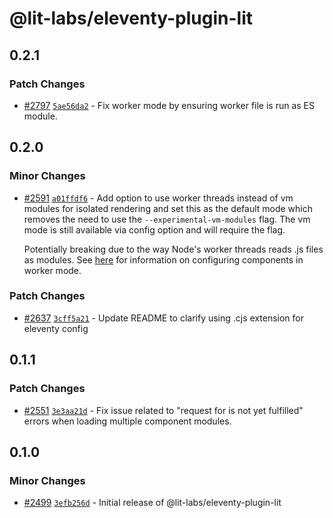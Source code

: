# @lit-labs/eleventy-plugin-lit

## 0.2.1

### Patch Changes

- [#2797](https://github.com/lit/lit/pull/2797) [`5ae56da2`](https://github.com/lit/lit/commit/5ae56da2c76e9852af26fe387c7c0e689afc76fa) - Fix worker mode by ensuring worker file is run as ES module.

## 0.2.0

### Minor Changes

- [#2591](https://github.com/lit/lit/pull/2591) [`a01ffdf6`](https://github.com/lit/lit/commit/a01ffdf6e58ea1c5269579215a442a53b04040f6) - Add option to use worker threads instead of vm modules for isolated rendering and set this as the default mode which removes the need to use the `--experimental-vm-modules` flag. The vm mode is still available via config option and will require the flag.

  Potentially breaking due to the way Node's worker threads reads .js files as modules. See [here](https://github.com/lit/lit/tree/main/packages/labs/eleventy-plugin-lit#configure-component-modules) for information on configuring components in worker mode.

### Patch Changes

- [#2637](https://github.com/lit/lit/pull/2637) [`3cff5a21`](https://github.com/lit/lit/commit/3cff5a2174abdd453b973ba42f0abe8fa343840f) - Update README to clarify using .cjs extension for eleventy config

## 0.1.1

### Patch Changes

- [#2551](https://github.com/lit/lit/pull/2551) [`3e3aa21d`](https://github.com/lit/lit/commit/3e3aa21db9cdd1cad3ed8c95511684b2d7241892) - Fix issue related to "request for <module> is not yet fulfilled" errors when loading multiple component modules.

## 0.1.0

### Minor Changes

- [#2499](https://github.com/lit/lit/pull/2499) [`3efb256d`](https://github.com/lit/lit/commit/3efb256dc1988f14c65d2bdfd060bdcfcd09f97a) - Initial release of @lit-labs/eleventy-plugin-lit
